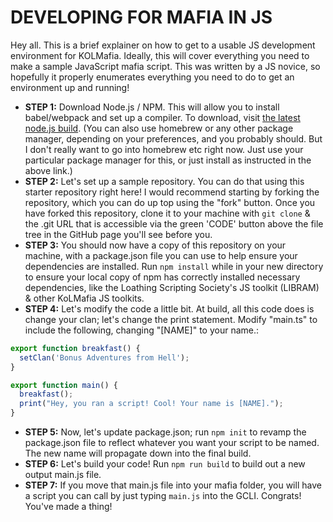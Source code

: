 # DEVELOPING FOR MAFIA IN JS

Hey all. This is a brief explainer on how to get to a usable JS development environment for KOLMafia. Ideally, this will cover everything you need to make a sample JavaScript mafia script. This was written by a JS novice, so hopefully it properly enumerates everything you need to do to get an environment up and running!

- **STEP 1:** Download Node.js / NPM. This will allow you to install babel/webpack and set up a compiler. To download, visit [the latest node.js build](https://nodejs.org/en/). (You can also use homebrew or any other package manager, depending on your preferences, and you probably should. But I don't really want to go into homebrew etc right now. Just use your particular package manager for this, or just install as instructed in the above link.)
- **STEP 2:** Let's set up a sample repository. You can do that using this starter repository right here! I would recommend starting by forking the repository, which you can do up top using the "fork" button. Once you have forked this repository, clone it to your machine with `git clone` & the .git URL that is accessible via the green 'CODE' button above the file tree in the GitHub page you'll see before you.
- **STEP 3:** You should now have a copy of this repository on your machine, with a package.json file you can use to help ensure your dependencies are installed. Run `npm install` while in your new directory to ensure your local copy of npm has correctly installed necessary dependencies, like the Loathing Scripting Society's JS toolkit (LIBRAM) & other KoLMafia JS toolkits. 
- **STEP 4:** Let's modify the code a little bit. At build, all this code does is change your clan; let's change the print statement. Modify "main.ts" to include the following, changing "\[NAME\]" to your name.:
```js
export function breakfast() {
  setClan('Bonus Adventures from Hell');
}

export function main() {
  breakfast();
  print("Hey, you ran a script! Cool! Your name is [NAME].");
}
```
- **STEP 5:** Now, let's update package.json; run `npm init` to revamp the package.json file to reflect whatever you want your script to be named. The new name will propagate down into the final build. 
- **STEP 6:** Let's build your code! Run `npm run build` to build out a new output main.js file.
- **STEP 7:** If you move that main.js file into your mafia folder, you will have a script you can call by just typing `main.js` into the GCLI. Congrats! You've made a thing!